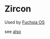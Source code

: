 # Zircon

Used by [Fuchsia OS](https://fuchsia.dev/)

see [also](https://a13xp0p0v.github.io/2022/05/24/pwn-fuchsia.html)
